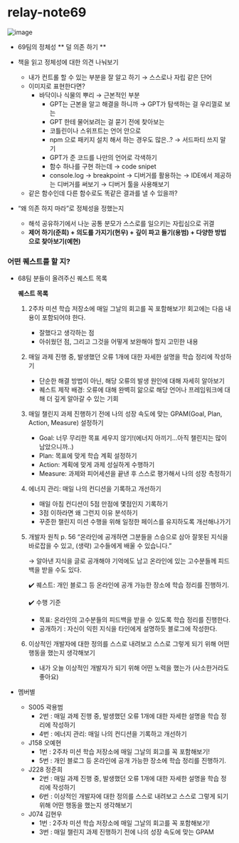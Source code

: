 # relay-note69

![image](https://github.com/user-attachments/assets/cabd928d-43db-4722-a773-7cdbcfc7f413)

- 69팀의 정체성
  ** 덜 의존 하기 ** 

- 책을 읽고 정체성에 대한 의견 나눠보기
    - 내가 컨트롤 할 수 있는 부분을 잘 알고 하기 → 스스로나 자립 같은 단어
    - 이미지로 표현한다면?
        - 바닥이나 식물의 뿌리 → 근본적인 부분
            - GPT는 근본을 알고 해결을 하니까 → GPT가 탐색하는 걸 우리껄로 보는
            - GPT 한테 물어보려는 걸 묻기 전에 찾아보는
            - 코틀린이나 스위프트는 언어 안으로
            - npm 으로 패키지 설치 해서 하는 경우도 많은..? → 서드파티 쓰지 말기
            - GPT가 준 코드를 나만의 언어로 각색하기
            - 함수 하나를 구현 하는데 → code snipet
            - console.log → breakpoint → 디버거를 활용하는 → IDE에서 제공하는 디버거를 써보기 → 디버거 툴을 사용해보기
    - 같은 함수인데 다른 함수로도 똑같은 결과를 낼 수 있을까?
- “왜 의존 하지 마라”로 정체성을 정했는지
    - 해석 공유하기에서 나눈 공통 분모가 스스로를 일으키는 자립심으로 귀결
    - **제어 하기(준희) + 의도를 가지기(현우) + 깊이 파고 들기(용범) + 다양한 방법으로 찾아보기(예현)**

### 어떤 퀘스트를 할 지?

- 68팀 분들이 올려주신 퀘스트 목록
    
    **퀘스트 목록**
    
    1. 2주차 미션 학습 저장소에 매일 그날의 회고를 꼭 포함해보기! 회고에는 다음 내용이 포함되어야 한다.
        - 잘했다고 생각하는 점
        - 아쉬웠던 점, 그리고 그것을 어떻게 보완해야 할지 고민한 내용
    2. 매일 과제 진행 중, 발생했던 오류 1개에 대한 자세한 설명을 학습 정리에 작성하기
        - 단순한 해결 방법이 아닌, 해당 오류의 발생 원인에 대해 자세히 알아보기
        - 퀘스트 제작 배경: 오류에 대해 완벽히 앎으로 해당 언어나 프레임워크에 대해 더 깊게 알아갈 수 있는 기회
    3. 매일 챌린지 과제 진행하기 전에 나의 성장 속도에 맞는 GPAM(Goal, Plan, Action, Measure) 설정하기
        - Goal: 너무 무리한 목표 세우지 않기!(에너지 아끼기…아직 챌린지는 많이 남았으니까..)
        - Plan: 목표에 맞게 학습 계획 설정하기
        - Action: 계획에 맞게 과제 성실하게 수행하기
        - Measure: 과제와 피어세션을 끝낸 후 스스로 평가해서 나의 성장 측정하기
    4. 에너지 관리: 매일 나의 컨디션을 기록하고 개선하기
        - 매일 아침 컨디션이 5점 만점에 몇점인지 기록하기
        - 3점 이하라면 왜 그런지 이유 분석하기
        - 꾸준한 챌린지 미션 수행을 위해 일정한 페이스를 유지하도록 개선해나가기
    5. 개발자 원칙 p. 56 “온라인에 공개하면 그분들을 스승으로 삼아 잘못된 지식을 바로잡을 수 있고, (생략) 고수들에게 배울 수 있습니다.”
        
        → 알아낸 지식을 글로 공개해야 기억에도 남고 온라인에 있는 고수분들께 피드백을 받을 수도 있다.
        
        ✔️ 퀘스트: 개인 블로그 등 온라인에 공개 가능한 장소에 학습 정리를 진행하기.
        
        ✔️ 수행 기준
        
        - 목표: 온라인의 고수분들의 피드백을 받을 수 있도록 학습 정리를 진행한다.
        - 공개하기 : 자신이 익힌 지식을 타인에게 설명하듯 블로그에 작성한다.
    6. 이상적인 개발자에 대한 정의를 스스로 내려보고 스스로 그렇게 되기 위해 어떤 행동을 했는지 생각해보기
        - 내가 오늘 이상적인 개발자가 되기 위해 어떤 노력을 했는가 (사소한거라도 좋아요)
- 멤버별
    - S005 곽용범
        - 2번 : 매일 과제 진행 중, 발생했던 오류 1개에 대한 자세한 설명을 학습 정리에 작성하기
        - 4번 : 에너지 관리: 매일 나의 컨디션을 기록하고 개선하기
    - J158 오예현
        - 1번 : 2주차 미션 학습 저장소에 매일 그날의 회고를 꼭 포함해보기!
        - 5번 : 개인 블로그 등 온라인에 공개 가능한 장소에 학습 정리를 진행하기.
    - J228 정준희
        - 2번 : 매일 과제 진행 중, 발생했던 오류 1개에 대한 자세한 설명을 학습 정리에 작성하기
        - 6번 : 이상적인 개발자에 대한 정의를 스스로 내려보고 스스로 그렇게 되기 위해 어떤 행동을 했는지 생각해보기
    - J074 김현우
        - 1번 : 2주차 미션 학습 저장소에 매일 그날의 회고를 꼭 포함해보기!
        - 3번 : 매일 챌린지 과제 진행하기 전에 나의 성장 속도에 맞는 GPAM
